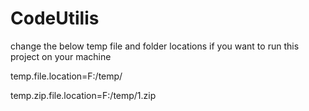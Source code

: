 # CodeUtilis

change the below temp file and folder locations if you want to run this project on your machine


temp.file.location=F:/temp/


temp.zip.file.location=F:/temp/1.zip
